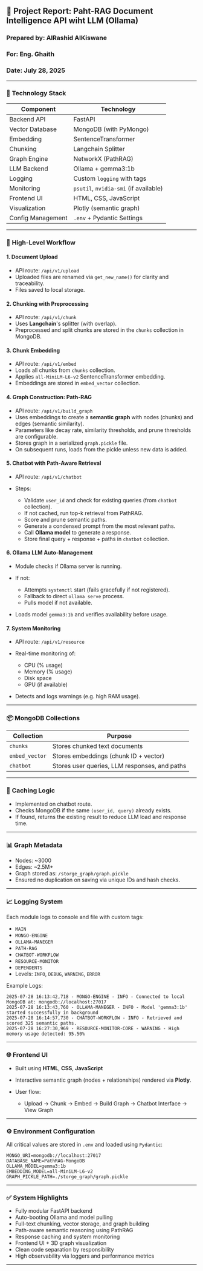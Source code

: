## 📄 **Project Report: Paht-RAG Document Intelligence API wiht LLM (Ollama)**

### Prepared by: AlRashid AlKiswane

### For: Eng. Ghaith

### Date: July 28, 2025

---

### 🔧 **Technology Stack**

| Component         | Technology                            |
| ----------------- | ------------------------------------- |
| Backend API       | FastAPI                               |
| Vector Database   | MongoDB (with PyMongo)                |
| Embedding         | SentenceTransformer                   |
| Chunking          | Langchain Splitter                    |
| Graph Engine      | NetworkX (PathRAG)                    |
| LLM Backend       | Ollama + gemma3:1b                    |
| Logging           | Custom `logging` with tags            |
| Monitoring        | `psutil`, `nvidia-smi` (if available) |
| Frontend UI       | HTML, CSS, JavaScript                 |
| Visualization     | Plotly (semantic graph)               |
| Config Management | `.env` + Pydantic Settings            |

---

### 🧠 **High-Level Workflow**

#### 1. **Document Upload**

* API route: `/api/v1/upload`
* Uploaded files are renamed via `get_new_name()` for clarity and traceability.
* Files saved to local storage.

#### 2. **Chunking with Preprocessing**

* API route: `/api/v1/chunk`
* Uses **Langchain**'s splitter (with overlap).
* Preprocessed and split chunks are stored in the `chunks` collection in MongoDB.

#### 3. **Chunk Embedding**

* API route: `/api/v1/embed`
* Loads all chunks from `chunks` collection.
* Applies `all-MiniLM-L6-v2` SentenceTransformer embedding.
* Embeddings are stored in `embed_vector` collection.

#### 4. **Graph Construction: Path-RAG**

* API route: `/api/v1/build_graph`
* Uses embeddings to create a **semantic graph** with nodes (chunks) and edges (semantic similarity).
* Parameters like decay rate, similarity thresholds, and prune thresholds are configurable.
* Stores graph in a serialized `graph.pickle` file.
* On subsequent runs, loads from the pickle unless new data is added.

#### 5. **Chatbot with Path-Aware Retrieval**

* API route: `/api/v1/chatbot`
* Steps:

  * Validate `user_id` and check for existing queries (from `chatbot` collection).
  * If not cached, run top-k retrieval from PathRAG.
  * Score and prune semantic paths.
  * Generate a condensed prompt from the most relevant paths.
  * Call **Ollama model** to generate a response.
  * Store final query + response + paths in `chatbot` collection.

#### 6. **Ollama LLM Auto-Management**

* Module checks if Ollama server is running.
* If not:

  * Attempts `systemctl` start (fails gracefully if not registered).
  * Fallback to direct `ollama serve` process.
  * Pulls model if not available.
* Loads model `gemma3:1b` and verifies availability before usage.

#### 7. **System Monitoring**

* API route: `/api/v1/resource`
* Real-time monitoring of:

  * CPU (% usage)
  * Memory (% usage)
  * Disk space
  * GPU (if available)
* Detects and logs warnings (e.g. high RAM usage).

---

### 📦 **MongoDB Collections**

| Collection     | Purpose                                       |
| -------------- | --------------------------------------------- |
| `chunks`       | Stores chunked text documents                 |
| `embed_vector` | Stores embeddings (chunk ID + vector)         |
| `chatbot`      | Stores user queries, LLM responses, and paths |

---

### 🧪 **Caching Logic**

* Implemented on chatbot route.
* Checks MongoDB if the same `(user_id, query)` already exists.
* If found, returns the existing result to reduce LLM load and response time.

---

### 📊 **Graph Metadata**

* Nodes: \~3000
* Edges: \~2.5M+
* Graph stored as: `/storge_graph/graph.pickle`
* Ensured no duplication on saving via unique IDs and hash checks.

---

### 📈 **Logging System**

Each module logs to console and file with custom tags:

* `MAIN`
* `MONGO-ENGINE`
* `OLLAMA-MANEGER`
* `PATH-RAG`
* `CHATBOT-WORKFLOW`
* `RESOURCE-MONITOR`
* `DEPENDENTS`
* Levels: `INFO`, `DEBUG`, `WARNING`, `ERROR`

Example Logs:

```log
2025-07-28 16:13:42,718 - MONGO-ENGINE - INFO - Connected to local MongoDB at: mongodb://localhost:27017
2025-07-28 16:13:43,760 - OLLAMA-MANEGER - INFO - Model 'gemma3:1b' started successfully in background
2025-07-28 16:14:57,730 - CHATBOT-WORKFLOW - INFO - Retrieved and scored 325 semantic paths.
2025-07-28 16:27:30,969 - RESOURCE-MONITOR-CORE - WARNING - High memory usage detected: 95.50%
```

---

### 🌐 **Frontend UI**

* Built using **HTML**, **CSS**, **JavaScript**
* Interactive semantic graph (nodes + relationships) rendered via **Plotly**.
* User flow:

  * Upload → Chunk → Embed → Build Graph → Chatbot Interface → View Graph

---

### ⚙️ **Environment Configuration**

All critical values are stored in `.env` and loaded using `Pydantic`:

```env
MONGO_URI=mongodb://localhost:27017
DATABASE_NAME=PathRAG-MongoDB
OLLAMA_MODEL=gemma3:1b
EMBEDDING_MODEL=all-MiniLM-L6-v2
GRAPH_PICKLE_PATH=./storge_graph/graph.pickle
```

---

### ✅ **System Highlights**

* Fully modular FastAPI backend
* Auto-booting Ollama and model pulling
* Full-text chunking, vector storage, and graph building
* Path-aware semantic reasoning using PathRAG
* Response caching and system monitoring
* Frontend UI + 3D graph visualization
* Clean code separation by responsibility
* High observability via loggers and performance metrics

---

